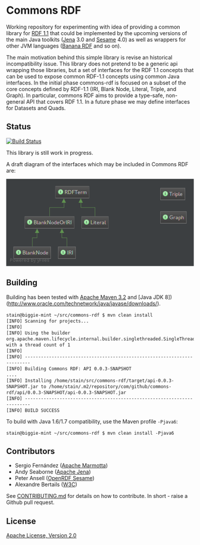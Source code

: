 # Commons RDF

Working repository for experimenting with idea of providing a common library for [RDF 1.1](http://www.w3.org/TR/rdf11-concepts/) that could be implemented by the upcoming versions of the main Java toolkits ([Jena](http://jena.apache.org) 3.0 and [Sesame](http://openrdf.callimachus.net) 4.0) as well as wrappers for other JVM languages ([Banana RDF](https://github.com/w3c/banana-rdf) and so on).

The main motivation behind this simple library is revise an historical incompatibility issue. This library does not pretend to be a generic api wrapping those libraries, but a set of interfaces for the RDF 1.1 concepts that can be used to expose common RDF-1.1 concepts using common Java interfaces. In the initial phase commons-rdf is focused on a subset of the core concepts defined by RDF-1.1 (IRI, Blank Node, Literal, Triple, and Graph). In particular, commons RDF aims to provide a type-safe, non-general API that covers RDF 1.1. In a future phase we may define interfaces for Datasets and Quads.

## Status

[![Build Status](https://secure.travis-ci.org/commons-rdf/commons-rdf.svg?branch=master)](https://travis-ci.org/commons-rdf/commons-rdf)

This library is still work in progress.

A draft diagram of the interfaces which may be included in Commons RDF are:

![commons-rdf class diagram](src/main/resources/commons-rdf-class-diagram.png "commons-rdf class diagram")

## Building

Building has been tested with [Apache Maven 3.2](http://maven.apache.org/download.cgi) and [Java JDK 8])(http://www.oracle.com/technetwork/java/javase/downloads/).

    stain@biggie-mint ~/src/commons-rdf $ mvn clean install
    [INFO] Scanning for projects...
    [INFO] 
    [INFO] Using the builder org.apache.maven.lifecycle.internal.builder.singlethreaded.SingleThreadedBuilder with a thread count of 1
    [INFO]                                                                         
    [INFO] ------------------------------------------------------------------------
    [INFO] Building Commons RDF: API 0.0.3-SNAPSHOT
    ....
    [INFO] Installing /home/stain/src/commons-rdf/target/api-0.0.3-SNAPSHOT.jar to /home/stain/.m2/repository/com/github/commons-rdf/api/0.0.3-SNAPSHOT/api-0.0.3-SNAPSHOT.jar
    [INFO] ------------------------------------------------------------------------
    [INFO] BUILD SUCCESS
    
To build with Java 1.6/1.7 compatibility, use the Maven profile `-Pjava6`:

    stain@biggie-mint ~/src/commons-rdf $ mvn clean install -Pjava6


## Contributors

* Sergio Fernández ([Apache Marmotta](http://marmotta.apache.org))
* Andy Seaborne ([Apache Jena](http://jena.apache.org))
* Peter Ansell ([OpenRDF Sesame](http://openrdf.callimachus.net))
* Alexandre Bertails ([W3C](http://www.w3.org))


See [CONTRIBUTING.md](CONTRIBUTING.md) for details on how to contribute. In short - raise a Github pull request.

## License

[Apache License, Version 2.0](http://www.apache.org/licenses/LICENSE-2.0.html)

